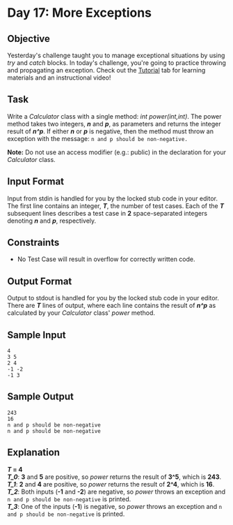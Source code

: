 # Day 17: More Exceptions
## Objective 
Yesterday's challenge taught you to manage exceptional situations by using _try_ and _catch_ blocks. In today's challenge, you're going to practice throwing and propagating an exception. Check out the [Tutorial](https://www.hackerrank.com/challenges/30-more-exceptions/tutorial) tab for learning materials and an instructional video!

## Task 
Write a _Calculator_ class with a single method: _int power(int,int)_. The power method takes two integers, **_n_** and **_p_**, as parameters and returns the integer result of **_n^p_**. If either **_n_** or **_p_** is negative, then the method must throw an exception with the message: `n and p should be non-negative.`

**Note:** Do not use an access modifier (e.g.: public) in the declaration for your _Calculator_ class.

## Input Format

Input from stdin is handled for you by the locked stub code in your editor. The first line contains an integer, **_T_**, the number of test cases. Each of the **_T_** subsequent lines describes a test case in **2** space-separated integers denoting **_n_** and **_p_**, respectively.

## Constraints

- No Test Case will result in overflow for correctly written code.
## Output Format

Output to stdout is handled for you by the locked stub code in your editor. There are **_T_** lines of output, where each line contains the result of **_n^p_** as calculated by your _Calculator_ class' _power_ method.

## Sample Input
```
4
3 5
2 4
-1 -2
-1 3
```
## Sample Output
```
243
16
n and p should be non-negative
n and p should be non-negative
```
## Explanation
**_T_ = 4**  
**_T_0_**: **3** and **5** are positive, so _power_ returns the result of **3^5**, which is **243**.  
**_T_1_**: **2** and **4** are positive, so _power_ returns the result of **2^4**, which is **16**.  
**_T_2_**: Both inputs (**-1** and **-2**) are negative, so _power_ throws an exception and `n and p should be non-negative` is printed.  
**_T_3_**: One of the inputs (**-1**) is negative, so _power_ throws an exception and `n and p should be non-negative` is printed.